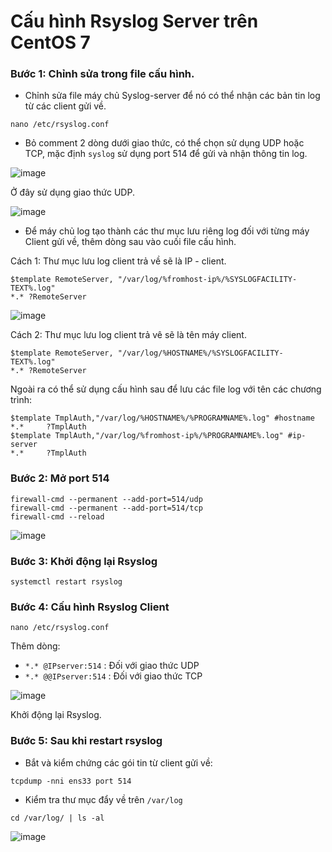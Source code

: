 # Cấu hình Rsyslog Server trên CentOS 7

### Bước 1: Chỉnh sửa trong file cấu hình.

- Chỉnh sửa file máy chủ Syslog-server để nó có thể nhận các bản tin log từ các client gửi về.

```
nano /etc/rsyslog.conf
```

- Bỏ comment 2 dòng dưới giao thức, có thể chọn sử dụng UDP hoặc TCP, mặc định `syslog` sử dụng port 514 để gửi và nhận thông tin log.

![image](https://user-images.githubusercontent.com/111721629/194242847-45d8ebc3-cbd5-462c-807d-0439dacec777.png)

Ở đây sử dụng giao thức UDP.

![image](https://user-images.githubusercontent.com/111721629/194242544-91bd60f0-3b7a-4e3f-ac22-b71c3eac0dae.png)

- Để máy chủ log tạo thành các thư mục lưu riêng log đối với từng máy Client gửi về, thêm dòng sau vào cuối file cấu hình. 

Cách 1: Thư mục lưu log client trả về sẽ là IP - client.

```
$template RemoteServer, "/var/log/%fromhost-ip%/%SYSLOGFACILITY-TEXT%.log"
*.* ?RemoteServer
```

![image](https://user-images.githubusercontent.com/111721629/194243189-6d60ea80-8c3e-467f-bf9d-5db526d9704f.png)

Cách 2: Thư mục lưu log client trả vê sẽ là tên máy client.

```
$template RemoteServer, "/var/log/%HOSTNAME%/%SYSLOGFACILITY-TEXT%.log"
*.* ?RemoteServer
```

Ngoài ra có thể sử dụng cấu hình sau để lưu các file log với tên các chương trình: 

```
$template TmplAuth,"/var/log/%HOSTNAME%/%PROGRAMNAME%.log" #hostname
*.*     ?TmplAuth
$template TmplAuth,"/var/log/%fromhost-ip%/%PROGRAMNAME%.log" #ip-server
*.*     ?TmplAuth
```

### Bước 2: Mở port 514

```
firewall-cmd --permanent --add-port=514/udp
firewall-cmd --permanent --add-port=514/tcp
firewall-cmd --reload
```

![image](https://user-images.githubusercontent.com/111721629/194243989-5658795c-505e-4550-aed9-5b086a22e122.png)

### Bước 3: Khởi động lại Rsyslog

```
systemctl restart rsyslog
```

### Bước 4: Cấu hình Rsyslog Client

```
nano /etc/rsyslog.conf
```

Thêm dòng:

- `*.* @IPserver:514` : Đối với giao thức UDP
- `*.* @@IPserver:514` : Đối với giao thức TCP

![image](https://user-images.githubusercontent.com/111721629/194244594-a0b30fa7-68f7-476d-8348-c8945283f5c3.png)

Khởi động lại Rsyslog. 

### Bước 5: Sau khi restart rsyslog

- Bắt và kiểm chứng các gói tin từ client gửi về:

```
tcpdump -nni ens33 port 514
```

- Kiểm tra thư mục đẩy về trên `/var/log`

```
cd /var/log/ | ls -al
```
![image](https://user-images.githubusercontent.com/111721629/194244832-3c245e47-6e0f-4d34-aae4-d82b07fff24c.png)
